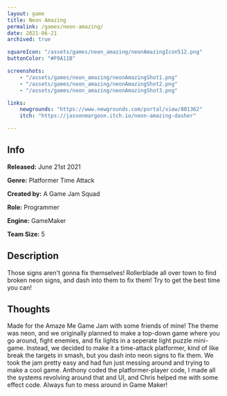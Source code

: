 ```yaml
---
layout: game
title: Neon Amazing
permalink: /games/neon-amazing/
date: 2021-06-21
archived: true

squareIcon: "/assets/games/neon_amazing/neonAmazingIcon512.png"
buttonColor: "#F9A11B"

screenshots:
    - "/assets/games/neon_amazing/neonAmazingShot1.png"
    - "/assets/games/neon_amazing/neonAmazingShot2.png"
    - "/assets/games/neon_amazing/neonAmazingShot3.png"

links:
    newgrounds: "https://www.newgrounds.com/portal/view/801362"
    itch: "https://jasoonmargoon.itch.io/neon-amazing-dasher"

---
```


## Info
  <p><strong>Released:</strong> June 21st 2021 </p>
  <p><strong>Genre:</strong> Platformer Time Attack </p>
  <p><strong>Created by:</strong> A Game Jam Squad </p>
  <p><strong>Role:</strong> Programmer </p>
  <p><strong>Engine:</strong> GameMaker </p>
  <p><strong>Team Size:</strong> 5 </p>

## Description
Those signs aren't gonna fix themselves! Rollerblade all over town to find broken neon signs, and dash into them to fix them! Try to get the best time you can!

## Thoughts
Made for the Amaze Me Game Jam with some friends of mine! The theme was neon, and we originally planned to make a top-down game where you go around, fight enemies, and fix lights in a seperate light puzzle mini-game. Instead, we decided to make it a time-attack platformer, kind of like break the targets in smash, but you dash into neon signs to fix them. We took the jam pretty easy and had fun just messing around and trying to make a cool game. Anthony coded the platformer-player code, I made all the systems revolving around that and UI, and Chris helped me with some effect code. Always fun to mess around in Game Maker!